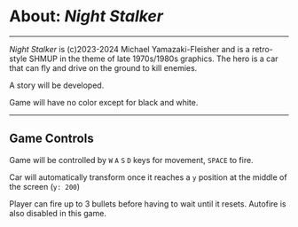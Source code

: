 # About: *Night Stalker*
---
*Night Stalker* is (c)2023-2024 Michael Yamazaki-Fleisher and is a retro-style SHMUP in the theme of late 1970s/1980s graphics.
The hero is a car that can fly and drive on the ground to kill enemies.

A story will be developed.

Game will have no color except for black and white.

---

## Game Controls
Game will be controlled by `W` `A` `S` `D` keys for movement, `SPACE` to fire.

Car will automatically transform once it reaches a `y` position at the middle of the screen (`y: 200`)

Player can fire up to 3 bullets before having to wait until it resets. Autofire is also disabled in this game.

